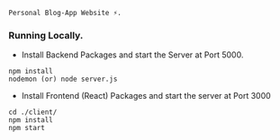 ```
Personal Blog-App Website ⚡️.
```
### Running Locally.
- Install Backend Packages and start the Server at Port 5000.
```
npm install
nodemon (or) node server.js
```

- Install Frontend (React) Packages and start the server at Port 3000
```
cd ./client/
npm install
npm start
```
